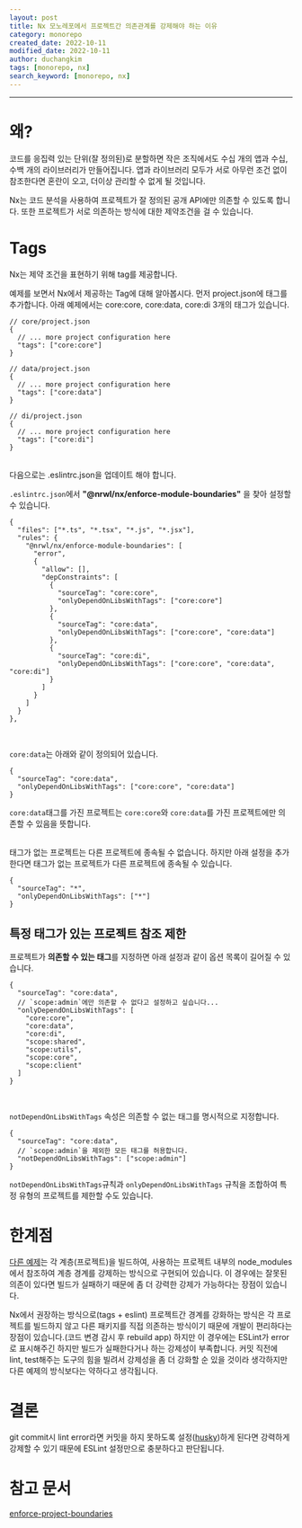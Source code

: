 ```yaml
---
layout: post
title: Nx 모노레포에서 프로젝트간 의존관계를 강제해야 하는 이유
category: monorepo
created_date: 2022-10-11
modified_date: 2022-10-11
author: duchangkim
tags: [monorepo, nx]
search_keyword: [monorepo, nx]
---
```

***

# 왜?
코드를 응집력 있는 단위(잘 정의된)로 분할하면 작은 조직에서도 수십 개의 앱과 수십, 수백 개의 라이브러리가 만들어집니다. 앱과 라이브러리 모두가 서로 아무런 조건 없이 참조한다면 혼란이 오고, 더이상 관리할 수 없게 될 것입니다.

Nx는 코드 분석을 사용하여 프로젝트가 잘 정의된 공개 API에만 의존할 수 있도록 합니다. 또한 프로젝트가 서로 의존하는 방식에 대한 제약조건을 걸 수 있습니다.

# Tags
Nx는 제약 조건을 표현하기 위해 tag를 제공합니다.

예제를 보면서 Nx에서 제공하는 Tag에 대해 알아봅시다. 먼저 project.json에 태그를 추가합니다. 아래 예제에서는 core:core, core:data, core:di 3개의 태그가 있습니다.
```json5
// core/project.json
{
  // ... more project configuration here
  "tags": ["core:core"]
}
```

```json5
// data/project.json
{
  // ... more project configuration here
  "tags": ["core:data"]
}
```

```json5
// di/project.json
{
  // ... more project configuration here
  "tags": ["core:di"]
}
```

<br>
다음으로는 .eslintrc.json을 업데이트 해야 합니다.

`.eslintrc.json`에서 **"@nrwl/nx/enforce-module-boundaries"** 을 찾아 설정할 수 있습니다.

```json5
{
  "files": ["*.ts", "*.tsx", "*.js", "*.jsx"],
  "rules": {
    "@nrwl/nx/enforce-module-boundaries": [
      "error",
      {
        "allow": [],
        "depConstraints": [
          {
            "sourceTag": "core:core",
            "onlyDependOnLibsWithTags": ["core:core"]
          },
          {
            "sourceTag": "core:data",
            "onlyDependOnLibsWithTags": ["core:core", "core:data"]
          },
          {
            "sourceTag": "core:di",
            "onlyDependOnLibsWithTags": ["core:core", "core:data", "core:di"]
          }
        ]
      }
    ]
  }
},
```

<br>

`core:data`는 아래와 같이 정의되어 있습니다.
```json5
{
  "sourceTag": "core:data",
  "onlyDependOnLibsWithTags": ["core:core", "core:data"]
}
```
`core:data`태그를 가진 프로젝트는 `core:core`와 `core:data`를 가진 프로젝트에만 의존할 수 있음을 뜻합니다.

<br>
태그가 없는 프로젝트는 다른 프로젝트에 종속될 수 없습니다. 하지만 아래 설정을 추가한다면 태그가 없는 프로젝트가 다른 프로젝트에 종속될 수 있습니다.

```json5
{
  "sourceTag": "*",
  "onlyDependOnLibsWithTags": ["*"]
}
```

## 특정 태그가 있는 프로젝트 참조 제한
프로젝트가 **의존할 수 있는 태그**를 지정하면 아래 설정과 같이 옵션 목록이 길어질 수 있습니다. 
```json5
{
  "sourceTag": "core:data",
  // `scope:admin`에만 의존할 수 없다고 설정하고 싶습니다...
  "onlyDependOnLibsWithTags": [
    "core:core",
    "core:data",
    "core:di",
    "scope:shared",
    "scope:utils",
    "scope:core",
    "scope:client"
  ]
}
```

<br>

`notDependOnLibsWithTags` 속성은 의존할 수 없는 태그를 명시적으로 지정합니다.
```json5
{
  "sourceTag": "core:data",
  // `scope:admin`을 제외한 모든 태그를 허용합니다.
  "notDependOnLibsWithTags": ["scope:admin"]
}
```

`notDependOnLibsWithTags`규칙과 `onlyDependOnLibsWithTags` 규칙을 조합하여 특정 유형의 프로젝트를 제한할 수도 있습니다.

# 한계점
[다른 예제](https://velog.io/@lky5697/the-ultimate-clean-architecture-template-for-typescript-projects?utm_source=substack&utm_medium=email)는 각 계층(프로젝트)을 빌드하여, 사용하는 프로젝트 내부의 node_modules에서 참조하여 계층 경계를 강제하는 방식으로 구현되어 있습니다. 이 경우에는 잘못된 의존이 있다면 빌드가 실패하기 때문에 좀 더 강력한 강제가 가능하다는 장점이 있습니다.

Nx에서 권장하는 방식으로(tags + eslint) 프로젝트간 경계를 강화하는 방식은 각 프로젝트를 빌드하지 않고 다른 패키지를 직접 의존하는 방식이기 때문에 개발이 편리하다는 장점이 있습니다.(코드 변경 감시 후 rebuild app) 하지만 이 경우에는 ESLint가 error로 표시해주긴 하지만 빌드가 실패한다거나 하는 강제성이 부족합니다. 커밋 직전에 lint, test해주는 도구의 힘을 빌려서 강제성을 좀 더 강화할 순 있을 것이라 생각하지만 다른 예제의 방식보다는 약하다고 생각됩니다.

# 결론
git commit시 lint error라면 커밋을 하지 못하도록 설정([husky](https://typicode.github.io/husky/#/))하게 된다면 강력하게 강제할 수 있기 때문에 ESLint 설정만으로 충분하다고 판단됩니다.


# 참고 문서
[enforce-project-boundaries](https://nx.dev/core-features/enforce-project-boundaries)